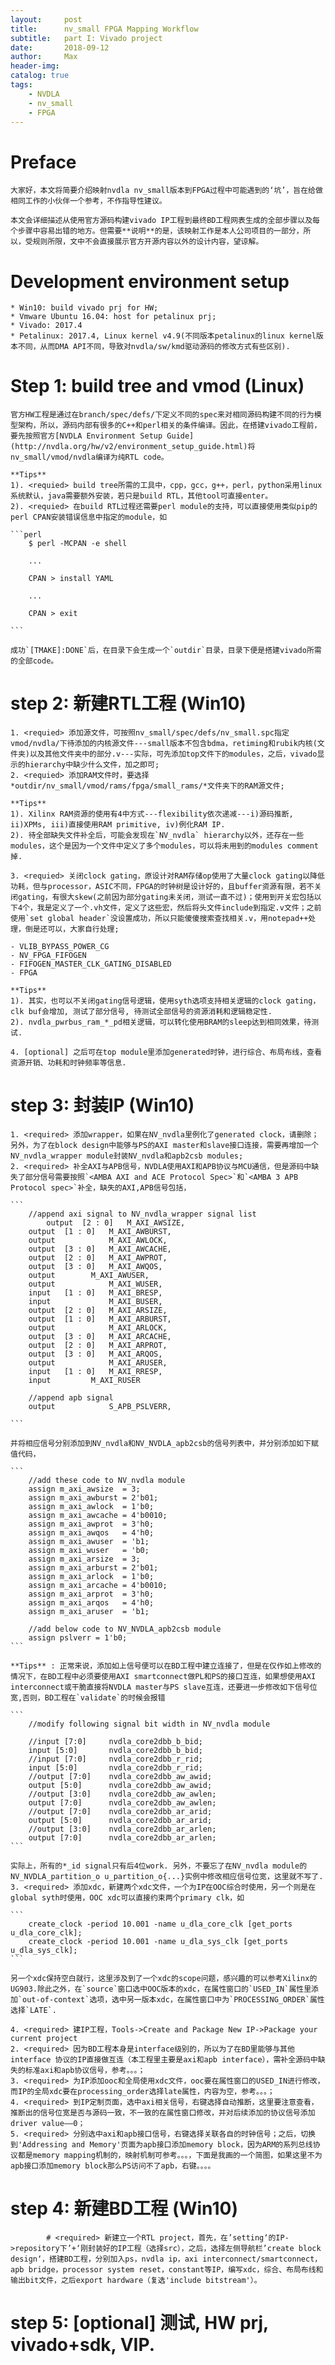 ```yaml
---
layout:     post
title:      nv_small FPGA Mapping Workflow
subtitle:   part I: Vivado project
date:       2018-09-12
author:     Max
header-img: 
catalog: true
tags:
    - NVDLA
    - nv_small
    - FPGA
---
```


# Preface
	大家好，本文将简要介绍映射nvdla nv_small版本到FPGA过程中可能遇到的‘坑’，旨在给做相同工作的小伙伴一个参考，不作指导性建议。

	本文会详细描述从使用官方源码构建vivado IP工程到最终BD工程网表生成的全部步骤以及每个步骤中容易出错的地方。但需要**说明**的是，该映射工作是本人公司项目的一部分，所以，受规则所限，文中不会直接展示官方开源内容以外的设计内容，望谅解。

# Development environment setup
	* Win10: build vivado prj for HW;
	* Vmware Ubuntu 16.04: host for petalinux prj;
	* Vivado: 2017.4
	* Petalinux: 2017.4, Linux kernel v4.9(不同版本petalinux的linux kernel版本不同，从而DMA API不同，导致对nvdla/sw/kmd驱动源码的修改方式有些区别).

# Step 1: build tree and vmod (Linux)
	官方HW工程是通过在branch/spec/defs/下定义不同的spec来对相同源码构建不同的行为模型架构，所以，源码内部有很多的C++和perl相关的条件编译。因此，在搭建vivado工程前，要先按照官方[NVDLA Environment Setup Guide](http://nvdla.org/hw/v2/environment_setup_guide.html)将nv_small/vmod/nvdla编译为纯RTL code。

	**Tips** 
	1). <requied> build tree所需的工具中，cpp，gcc，g++，perl，python采用linux系统默认，java需要额外安装，若只是build RTL，其他tool可直接enter。
	2). <requied> 在build RTL过程还需要perl module的支持，可以直接使用类似pip的perl CPAN安装错误信息中指定的module，如

	```perl
		$ perl -MCPAN -e shell
	
		...
	
		CPAN > install YAML
	
		...
	
		CPAN > exit
	
	```

	成功`[TMAKE]:DONE`后，在目录下会生成一个`outdir`目录，目录下便是搭建vivado所需的全部code。

# step 2: 新建RTL工程 (Win10)
	1. <requied> 添加源文件，可按照nv_small/spec/defs/nv_small.spc指定vmod/nvdla/下待添加的内核源文件---small版本不包含bdma，retiming和rubik内核(文件夹)以及其他文件夹中的部分.v---实际，可先添加top文件下的modules，之后，vivado显示的hierarchy中缺少什么文件，加之即可;
	2. <requied> 添加RAM文件时，要选择*outdir/nv_small/vmod/rams/fpga/small_rams/*文件夹下的RAM源文件;

	**Tips** 
	1). Xilinx RAM资源的使用有4中方式---flexibility依次递减---i)源码推断, ii)XPMs, iii)直接使用RAM primitive, iv)例化RAM IP.
	2). 待全部缺失文件补全后，可能会发现在`NV_nvdla` hierarchy以外，还存在一些modules，这个是因为一个文件中定义了多个modules，可以将未用到的modules comment掉.
	
	3. <requied> 关闭clock gating，原设计对RAM存储op使用了大量clock gating以降低功耗，但与processor，ASIC不同，FPGA的时钟树是设计好的，且buffer资源有限，若不关闭gating，有很大skew(之前因为部分gating未关闭，测试一直不过)；使用到开关宏包括以下4个，我是定义了一个.vh文件，定义了这些宏，然后将头文件include到指定.v文件；之前使用`set global header`没设置成功，所以只能傻傻搜索查找相关.v，用notepad++处理，倒是还可以，大家自行处理;

	- VLIB_BYPASS_POWER_CG
	- NV_FPGA_FIFOGEN
	- FIFOGEN_MASTER_CLK_GATING_DISABLED
	- FPGA

	**Tips** 
	1). 其实，也可以不关闭gating信号逻辑，使用syth选项支持相关逻辑的clock gating，clk buf会增加, 测试了部分信号, 待测试全部信号的资源消耗和逻辑稳定性.
	2). nvdla_pwrbus_ram_*_pd相关逻辑，可以转化使用BRAM的sleep达到相同效果，待测试.

	4. [optional] 之后可在top module里添加generated时钟，进行综合、布局布线，查看资源开销、功耗和时钟频率等信息.

# step 3: 封装IP (Win10)
	1. <required> 添加wrapper，如果在NV_nvdla里例化了generated clock，请删除；另外，为了在block design中能够与PS的AXI master和slave接口连接，需要再增加一个NV_nvdla_wrapper module封装NV_nvdla和apb2csb modules;
	2. <required> 补全AXI与APB信号，NVDLA使用AXI和APB协议与MCU通信，但是源码中缺失了部分信号需要按照`<AMBA AXI and ACE Protocol Spec>`和`<AMBA 3 APB Protocol spec>`补全，缺失的AXI,APB信号包括，

	```
		//append axi signal to NV_nvdla_wrapper signal list
        	output  [2 : 0]   M_AXI_AWSIZE,
		output	[1 : 0]   M_AXI_AWBURST,
		output            M_AXI_AWLOCK,
		output  [3 : 0]   M_AXI_AWCACHE,
		output  [2 : 0]   M_AXI_AWPROT,
		output  [3 : 0]   M_AXI_AWQOS,
		output    	  M_AXI_AWUSER,
		output            M_AXI_WUSER,
		input  	[1 : 0]   M_AXI_BRESP,
		input             M_AXI_BUSER,
		output  [2 : 0]   M_AXI_ARSIZE,
		output  [1 : 0]   M_AXI_ARBURST,
		output            M_AXI_ARLOCK,
		output  [3 : 0]   M_AXI_ARCACHE,
		output  [2 : 0]   M_AXI_ARPROT,
		output  [3 : 0]   M_AXI_ARQOS,
		output            M_AXI_ARUSER,
		input   [1 : 0]   M_AXI_RRESP,
		input   	  M_AXI_RUSER	

		//append apb signal
		output            S_APB_PSLVERR,

	```

	并将相应信号分别添加到NV_nvdla和NV_NVDLA_apb2csb的信号列表中，并分别添加如下赋值代码，

	```	
		//add these code to NV_nvdla module
		assign m_axi_awsize  = 3;
		assign m_axi_awburst = 2'b01;
		assign m_axi_awlock  = 1'b0;
		assign m_axi_awcache = 4'b0010;
		assign m_axi_awprot  = 3'h0;
		assign m_axi_awqos   = 4'h0;
		assign m_axi_awuser  = 'b1;
		assign m_axi_wuser   = 'b0;
		assign m_axi_arsize  = 3;
		assign m_axi_arburst = 2'b01;
		assign m_axi_arlock  = 1'b0;
		assign m_axi_arcache = 4'b0010;
		assign m_axi_arprot  = 3'h0;
		assign m_axi_arqos   = 4'h0;
		assign m_axi_aruser  = 'b1;

		//add below code to NV_NVDLA_apb2csb module
		assign pslverr = 1'b0;
	```

	**Tips** : 正常来说，添加如上信号便可以在BD工程中建立连接了，但是在仅作如上修改的情况下，在BD工程中必须要使用AXI smartconnect做PL和PS的接口互连，如果想使用AXI interconnect或干脆直接将NVDLA master与PS slave互连，还要进一步修改如下信号位宽,否则，BD工程在`validate`的时候会报错

	```
		//modify following signal bit width in NV_nvdla module
		
		//input [7:0] 	  nvdla_core2dbb_b_bid;
		input [5:0] 	  nvdla_core2dbb_b_bid;
		//input [7:0] 	  nvdla_core2dbb_r_rid;
		input [5:0] 	  nvdla_core2dbb_r_rid;
		//output [7:0] 	  nvdla_core2dbb_aw_awid;
		output [5:0] 	  nvdla_core2dbb_aw_awid;
		//output [3:0] 	  nvdla_core2dbb_aw_awlen;
		output [7:0] 	  nvdla_core2dbb_aw_awlen;
		//output [7:0] 	  nvdla_core2dbb_ar_arid;
		output [5:0] 	  nvdla_core2dbb_ar_arid;
		//output [3:0] 	  nvdla_core2dbb_ar_arlen;
		output [7:0] 	  nvdla_core2dbb_ar_arlen;
	```

	实际上，所有的*_id signal只有后4位work. 另外，不要忘了在NV_nvdla module的NV_NVDLA_partition_o u_partition_o{...}实例中修改相应信号位宽，这里就不写了.
	3. <required> 添加xdc，新建两个xdc文件，一个为IP在OOC综合时使用，另一个则是在global syth时使用，OOC xdc可以直接约束两个primary clk，如

	```
		create_clock -period 10.001 -name u_dla_core_clk [get_ports u_dla_core_clk];
		create_clock -period 10.001 -name u_dla_sys_clk [get_ports u_dla_sys_clk];
	```

	另一个xdc保持空白就行，这里涉及到了一个xdc的scope问题，感兴趣的可以参考Xilinx的UG903.除此之外，在`source`窗口选中OOC版本的xdc，在属性窗口的`USED_IN`属性里添加`out-of-context`选项，选中另一版本xdc，在属性窗口中为`PROCESSING_ORDER`属性选择`LATE`.

	4. <required> 建IP工程，Tools->Create and Package New IP->Package your current project 
	2. <required> 因为BD工程本身是interface级别的，所以为了在BD里能够与其他interface 协议的IP直接做互连（本工程里主要是axi和apb interface），需补全源码中缺失的标准axi和apb协议信号，参考。。。；
	3. <required> 为IP添加ooc和全局使用xdc文件，ooc要在属性窗口的USED_IN进行修改，而IP的全局xdc要在processing_order选择late属性，内容为空，参考。。。；
	4. <required> 到IP定制页面，选中axi相关信号，右键选择自动推断，这里要注意查看，推断出的信号位宽是否与源码一致，不一致的在属性窗口修改，并对后续添加的协议信号添加driver value——0；
	5. <required> 分别选中axi和apb接口信号，右键选择关联各自的时钟信号；之后，切换到'Addressing and Memory'页面为apb接口添加memory block，因为ARM的系列总线协议都是memory mapping机制的，映射机制可参考。。。，下面是我画的一个简图，如果这里不为apb接口添加memory block那么PS访问不了apb，右键。。。。

# step 4: 新建BD工程 (Win10)
            # <required> 新建立一个RTL project，首先，在’setting‘的IP->repository下’+‘刚封装好的IP工程（选择src），之后，选择左侧导航栏’create block design‘，搭建BD工程，分别加入ps，nvdla ip，axi interconnect/smartconnect，apb bridge，processor system reset，constant等IP，编写xdc，综合、布局布线和输出bit文件，之后export hardware（复选'include bitstream'）。

# step 5: [optional] 测试, HW prj, vivado+sdk, VIP.

